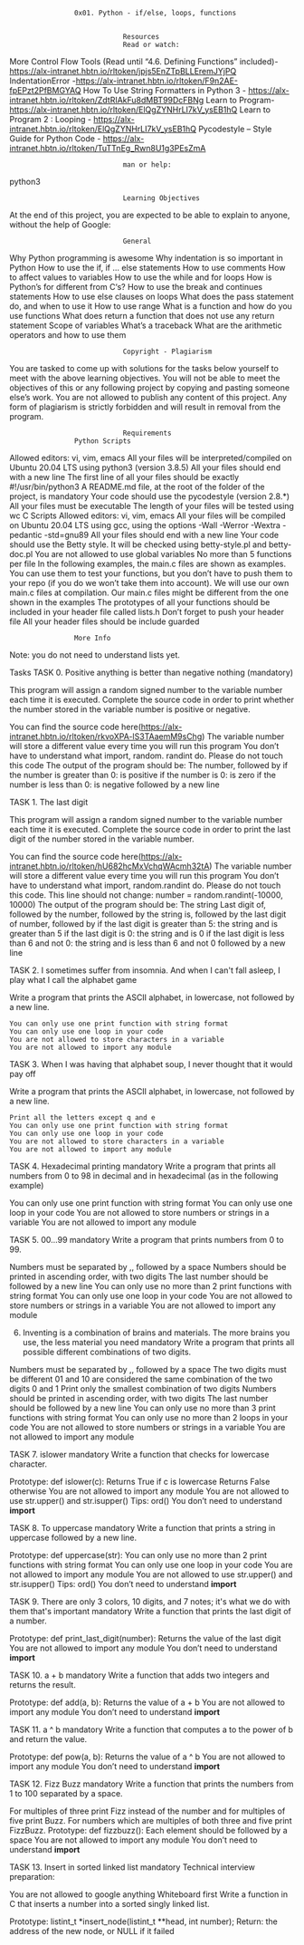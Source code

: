                     0x01. Python - if/else, loops, functions


                                Resources
                                Read or watch:

More Control Flow Tools (Read until “4.6. Defining Functions” included)- https://alx-intranet.hbtn.io/rltoken/jpjs5EnZTpBLLEremJYjPQ
IndentationError -https://alx-intranet.hbtn.io/rltoken/F9n2AE-fpEPzt2PfBMGYAQ
How To Use String Formatters in Python 3 - https://alx-intranet.hbtn.io/rltoken/ZdtRIAkFu8dMBT99DcFBNg
Learn to Program- https://alx-intranet.hbtn.io/rltoken/ElQgZYNHrLI7kV_ysEB1hQ
Learn to Program 2 : Looping - https://alx-intranet.hbtn.io/rltoken/ElQgZYNHrLI7kV_ysEB1hQ
Pycodestyle – Style Guide for Python Code - https://alx-intranet.hbtn.io/rltoken/TuTTnEg_Rwn8U1g3PEsZmA

                                man or help:
python3


                                Learning Objectives
At the end of this project, you are expected to be able to explain to anyone, without the help of Google:

                                General
Why Python programming is awesome
Why indentation is so important in Python
How to use the if, if ... else statements
How to use comments
How to affect values to variables
How to use the while and for loops
How is Python’s for different from C‘s?
How to use the break and continues statements
How to use else clauses on loops
What does the pass statement do, and when to use it
How to use range
What is a function and how do you use functions
What does return a function that does not use any return statement
Scope of variables
What’s a traceback
What are the arithmetic operators and how to use them
                                
                                
                                Copyright - Plagiarism
You are tasked to come up with solutions for the tasks below yourself to meet with the above learning objectives.
You will not be able to meet the objectives of this or any following project by copying and pasting someone else’s work.
You are not allowed to publish any content of this project.
Any form of plagiarism is strictly forbidden and will result in removal from the program.


                                Requirements
                    Python Scripts
Allowed editors: vi, vim, emacs
All your files will be interpreted/compiled on Ubuntu 20.04 LTS using python3 (version 3.8.5)
All your files should end with a new line
The first line of all your files should be exactly #!/usr/bin/python3
A README.md file, at the root of the folder of the project, is mandatory
Your code should use the pycodestyle (version 2.8.*)
All your files must be executable
The length of your files will be tested using wc
                    C Scripts
Allowed editors: vi, vim, emacs
All your files will be compiled on Ubuntu 20.04 LTS using gcc, using the options -Wall -Werror -Wextra -pedantic -std=gnu89
All your files should end with a new line
Your code should use the Betty style. It will be checked using betty-style.pl and betty-doc.pl
You are not allowed to use global variables
No more than 5 functions per file
In the following examples, the main.c files are shown as examples. You can use them to test your functions, but you don’t have to push them to your repo (if you do we won’t take them into account). We will use our own main.c files at compilation. Our main.c files might be different from the one shown in the examples
The prototypes of all your functions should be included in your header file called lists.h
Don’t forget to push your header file
All your header files should be include guarded
                    
                    More Info
Note: you do not need to understand lists yet.

Tasks
TASK 0. Positive anything is better than negative nothing (mandatory)

This program will assign a random signed number to the variable number each time it is executed. 
Complete the source code in order to print whether the number stored in the variable number is positive or negative.

You can find the source code here(https://alx-intranet.hbtn.io/rltoken/rkvoXPA-lS3TAaemM9sChg)
The variable number will store a different value every time you will run this program
You don’t have to understand what import, random. randint do. Please do not touch this code
The output of the program should be:
    The number, followed by
        if the number is greater than 0: is positive
        if the number is 0: is zero
        if the number is less than 0: is negative
    followed by a new line

TASK 1. The last digit

This program will assign a random signed number to the variable number each time it is executed. 
Complete the source code in order to print the last digit of the number stored in the variable number.

You can find the source code here(https://alx-intranet.hbtn.io/rltoken/hU682hcMxVchqWAcmh32tA)
The variable number will store a different value every time you will run this program
You don’t have to understand what import, random.randint do. Please do not touch this code. This line should not change: number = random.randint(-10000, 10000)
The output of the program should be:
    The string Last digit of, followed by
    the number, followed by
    the string is, followed by the last digit of number, followed by
        if the last digit is greater than 5: the string and is greater than 5
        if the last digit is 0: the string and is 0
        if the last digit is less than 6 and not 0: the string and is less than 6 and not 0
    followed by a new line

TASK 2. I sometimes suffer from insomnia. And when I can't fall asleep, I play what I call the alphabet game

Write a program that prints the ASCII alphabet, in lowercase, not followed by a new line.

    You can only use one print function with string format
    You can only use one loop in your code
    You are not allowed to store characters in a variable
    You are not allowed to import any module

TASK 3. When I was having that alphabet soup, I never thought that it would pay off

Write a program that prints the ASCII alphabet, in lowercase, not followed by a new line.

    Print all the letters except q and e
    You can only use one print function with string format
    You can only use one loop in your code
    You are not allowed to store characters in a variable
    You are not allowed to import any module

TASK 4. Hexadecimal printing
mandatory
Write a program that prints all numbers from 0 to 98 in decimal and in hexadecimal (as in the following example)

You can only use one print function with string format
You can only use one loop in your code
You are not allowed to store numbers or strings in a variable
You are not allowed to import any module

TASK 5. 00...99
mandatory
Write a program that prints numbers from 0 to 99.

Numbers must be separated by ,, followed by a space
Numbers should be printed in ascending order, with two digits
The last number should be followed by a new line
You can only use no more than 2 print functions with string format
You can only use one loop in your code
You are not allowed to store numbers or strings in a variable
You are not allowed to import any module

6. Inventing is a combination of brains and materials. The more brains you use, the less material you need
mandatory
Write a program that prints all possible different combinations of two digits.

Numbers must be separated by ,, followed by a space
The two digits must be different
01 and 10 are considered the same combination of the two digits 0 and 1
Print only the smallest combination of two digits
Numbers should be printed in ascending order, with two digits
The last number should be followed by a new line
You can only use no more than 3 print functions with string format
You can only use no more than 2 loops in your code
You are not allowed to store numbers or strings in a variable
You are not allowed to import any module

TASK 7. islower
mandatory
Write a function that checks for lowercase character.

Prototype: def islower(c):
Returns True if c is lowercase
Returns False otherwise
You are not allowed to import any module
You are not allowed to use str.upper() and str.isupper()
Tips: ord()
You don’t need to understand __import__

TASK 8. To uppercase
mandatory
Write a function that prints a string in uppercase followed by a new line.

Prototype: def uppercase(str):
You can only use no more than 2 print functions with string format
You can only use one loop in your code
You are not allowed to import any module
You are not allowed to use str.upper() and str.isupper()
Tips: ord()
You don’t need to understand __import__

TASK 9. There are only 3 colors, 10 digits, and 7 notes; it's what we do with them that's important
mandatory
Write a function that prints the last digit of a number.

Prototype: def print_last_digit(number):
Returns the value of the last digit
You are not allowed to import any module
You don’t need to understand __import__

TASK 10. a + b
mandatory
Write a function that adds two integers and returns the result.

Prototype: def add(a, b):
Returns the value of a + b
You are not allowed to import any module
You don’t need to understand __import__

TASK 11. a ^ b
mandatory
Write a function that computes a to the power of b and return the value.

Prototype: def pow(a, b):
Returns the value of a ^ b
You are not allowed to import any module
You don’t need to understand __import__

TASK 12. Fizz Buzz
mandatory
Write a function that prints the numbers from 1 to 100 separated by a space.

For multiples of three print Fizz instead of the number and for multiples of five print Buzz.
For numbers which are multiples of both three and five print FizzBuzz.
Prototype: def fizzbuzz():
Each element should be followed by a space
You are not allowed to import any module
You don’t need to understand __import__

TASK 13. Insert in sorted linked list
mandatory
Technical interview preparation:

You are not allowed to google anything
Whiteboard first
Write a function in C that inserts a number into a sorted singly linked list.

Prototype: listint_t *insert_node(listint_t **head, int number);
Return: the address of the new node, or NULL if it failed

